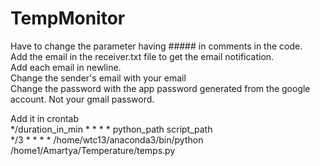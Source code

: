 # TempMonitor
Have to change the parameter having ##### in comments in the code. <br />
Add the email in the receiver.txt file to get the email notification.<br />
Add each email in newline.<br />
Change the sender's email with your email<br />
Change the password with the app password generated from the google account. Not your gmail password.<br />

Add it in crontab<br />
*/duration_in_min * * * * python_path script_path<br />
*/3 * * * * /home/wtc13/anaconda3/bin/python /home1/Amartya/Temperature/temps.py<br />
